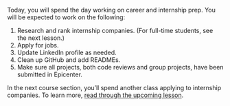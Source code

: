 Today, you will spend the day working on career and internship prep. You will be expected to work on the following:

1. Research and rank internship companies. (For full-time students, see the next lesson.)
2. Apply for jobs.
3. Update LinkedIn profile as needed.
4. Clean up GitHub and add READMEs.
5. Make sure all projects, both code reviews and group projects, have been submitted in Epicenter.

In the next course section, you’ll spend another class applying to internship companies. To learn more, [read through the upcoming lesson](/react-classic/independent-capstone/career-services-day).
